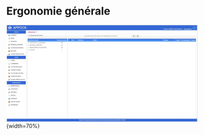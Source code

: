 # Ergonomie générale

![Ergonomie générale](images/chap_02/ergonomie_generale.jpg "Ergonomie générale"){width=70%}
